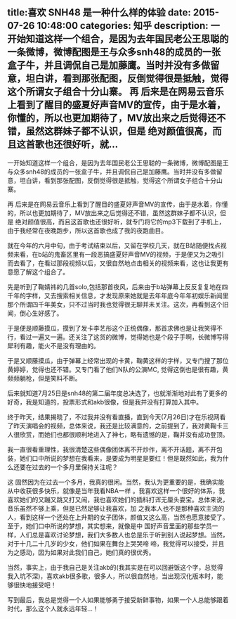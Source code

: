 title:喜欢 SNH48 是一种什么样的体验
date: 2015-07-26   10:48:00 
categories: 知乎 
 description: 一开始知道这样一个组合，是因为去年国民老公王思聪的一条微博，微博配图是王与众多snh48的成员的一张盒子牛，并且调侃自己是加藤鹰。当时并没有多做留意，坦白讲，看到那张配图，反倒觉得很是抵触，觉得这个所谓女子组合十分山寨。 再
后来是在网易云音乐上看到了醒目的盛夏好声音MV的宣传，由于是水着，你懂的，所以也更加期待了，MV放出来之后觉得还不错，虽然这群妹子都不认识，但是
绝对颜值很高，而且这首歌也还很好听，就…
  --- 
 一开始知道这样一个组合，是因为去年国民老公王思聪的一条微博，微博配图是王与众多snh48的成员的一张盒子牛，并且调侃自己是加藤鹰。当时并没有多做留意，坦白讲，看到那张配图，反倒觉得很是抵触，觉得这个所谓女子组合十分山寨。  

再 后来是在网易云音乐上看到了醒目的盛夏好声音MV的宣传，由于是水着，你懂的，所以也更加期待了，MV放出来之后觉得还不错，虽然这群妹子都不认识，但是 绝对颜值很高，而且这首歌也还很好听，就专门将它的mp3下载到了手机上，由于我经常在夜晚跑步，所以这首歌也成了我的夜跑曲目。  

就在今年的六月中旬，由于考试结束以后，又留在学校几天，就在B站随便找点视频来看，在b站的鬼畜区里有一段恶搞盛夏好声音MV的视频，于是便又为之吸引而去看了，在看过那段视频以后，又很自然地点击相关的视频来看，这也让我更有意愿了解这个组合了。  

先是听到了鞠婧祎的几首solo,包括那首夜风，后来由于b站弹幕上反反复复地在四千年的字样，又去搜索相关信息，才发现原来她就是去年年底今年年初娱乐新闻里那个所谓四千年美女，只不过当时我也觉得很无聊并未关注。这次，再看到这个旧闻，倒心生好感了。  

于是便是顺藤摸瓜，摸到了发卡李艺彤这个正统偶像，那首求佛也是让我笑得不行，看过一遍又一遍。还关注了这货的微博，觉得她也是个段子手啊，长微博写得犀利有趣，能火不是没有理由的。  

于是又顺藤摸瓜，由于弹幕上经常出现的卡黄，鞠黄这样的字样，又专门搜了那位黄婷婷，觉得也还不错。又专门看了他们N队的公演MC, 觉得这倒也是很有趣，黄频频躺枪，但是笑料不断。  

后来就知道7月25日是snh48的第二届年度总决选了，也就渐渐地对此有了更多的好奇，我是知道的，投票形式和akb很像，但是我并没有打算加入其中。  

终于昨天，结果揭晓了，不过我并没有看直播，直到今天(7月26日)才在乐视网看了昨天演唱会的视频，总体来说，我还是比较满意的，之前提到了，我对黄鞠卡三人很欣赏，而她们也都很顺利地进入了神七，略有遗憾的是，鞠并没有成功登顶。  

我一直很看重理性，我很清楚这些偶像团体离不开炒作，离不开话题，离不开包装，她们口中所说的梦想在我看来，是要成为明星是要红！但是既然如此，我为什么还要在过去的一个多月里保持关注呢？  

这 固然因为在过去一个多月，我真的很闲。当然，我认为更重要的是，我确实能从中收获很多快乐，就像是当年我看NBA一样 。我喜欢这样一个很好的体系，我喜欢她们的又蹦又跳又打又闹，我也喜欢她们的插科打诨无厘头耍宝。总体来说，音乐虽然不够上乘，但是已然足够让我喜欢，加 之我本人也不是那种喜欢主流的人，看到这样一个还处在上升期的女子团体，颜值又这么高，当然也愿意接受了。至于，她们口中所说的梦想，其实想来，就像是中 国好声音里面的那些学员一样，人们总是喜欢讨论梦想，我们大多数人也总是乐于听到别人说起梦想。当然，对于十几二十几岁的少女，他们如果在舞台上哭哭啼 啼，我觉得可以接受，并且为之感动，因为如果对此我们自己，她们真的很优秀。  

当然，事实上，由于我自己是关注akb的(我其实是在可以回避饭这个字，总觉得我入坑不深)，喜欢akb很多歌，很多人，所以很自然地，当出现汉化版本时，能够很快地接受吧！  

写到最后，我总是觉得一个人如果能够勇于接受新鲜事物，如果一个人总能够跟着时代，那么这个人就永远年轻…！